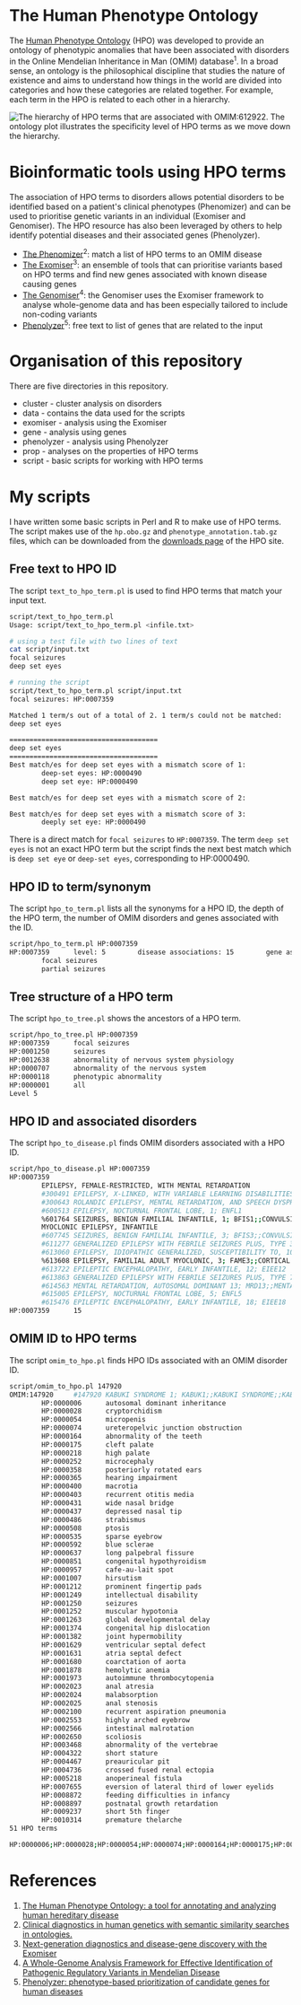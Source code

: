 # The Human Phenotype Ontology

The [Human Phenotype Ontology](http://human-phenotype-ontology.github.io/) (HPO) was developed to provide an ontology of phenotypic anomalies that have been associated with disorders in the Online Mendelian Inheritance in Man (OMIM) database<sup>1</sup>. In a broad sense, an ontology is the philosophical discipline that studies the nature of existence and aims to understand how things in the world are divided into categories and how these categories are related together. For example, each term in the HPO is related to each other in a hierarchy.

![The hierarchy of HPO terms that are associated with OMIM:612922. The ontology plot illustrates the specificity level of HPO terms as we move down the hierarchy.](prop/image/612922.png)

# Bioinformatic tools using HPO terms

The association of HPO terms to disorders allows potential disorders to be identified based on a patient's clinical phenotypes (Phenomizer) and can be used to prioritise genetic variants in an individual (Exomiser and Genomiser). The HPO resource has also been leveraged by others to help identify potential diseases and their associated genes (Phenolyzer).

* [The Phenomizer](http://compbio.charite.de/phenomizer/)<sup>2</sup>: match a list of HPO terms to an OMIM disease
* [The Exomiser](http://www.sanger.ac.uk/science/tools/exomiser)<sup>3</sup>: an ensemble of tools that can prioritise variants based on HPO terms and find new genes associated with known disease causing genes
* [The Genomiser](http://exomiser.github.io/Exomiser/manual/7/quickstart/#genomiser)<sup>4</sup>: the Genomiser uses the Exomiser framework to analyse whole-genome data and has been especially tailored to include non-coding variants
* [Phenolyzer](http://phenolyzer.usc.edu/)<sup>5</sup>: free text to list of genes that are related to the input

# Organisation of this repository

There are five directories in this repository.

* cluster - cluster analysis on disorders
* data - contains the data used for the scripts
* exomiser - analysis using the Exomiser
* gene - analysis using genes
* phenolyzer - analysis using Phenolyzer
* prop - analyses on the properties of HPO terms
* script - basic scripts for working with HPO terms

# My scripts

I have written some basic scripts in Perl and R to make use of HPO terms. The script makes use of the `hp.obo.gz` and `phenotype_annotation.tab.gz` files, which can be downloaded from the [downloads page](http://human-phenotype-ontology.github.io/downloads.html) of the HPO site.

## Free text to HPO ID

The script `text_to_hpo_term.pl` is used to find HPO terms that match your input text.

```bash
script/text_to_hpo_term.pl 
Usage: script/text_to_hpo_term.pl <infile.txt>

# using a test file with two lines of text
cat script/input.txt 
focal seizures
deep set eyes

# running the script
script/text_to_hpo_term.pl script/input.txt 
focal seizures: HP:0007359

Matched 1 term/s out of a total of 2. 1 term/s could not be matched:
deep set eyes

=====================================
deep set eyes
=====================================
Best match/es for deep set eyes with a mismatch score of 1:
        deep-set eyes: HP:0000490
        deep set eye: HP:0000490

Best match/es for deep set eyes with a mismatch score of 2:

Best match/es for deep set eyes with a mismatch score of 3:
        deeply set eye: HP:0000490
```

There is a direct match for `focal seizures` to `HP:0007359`. The term `deep set eyes` is not an exact HPO term but the script finds the next best match which is `deep set eye` or `deep-set eyes`, corresponding to HP:0000490.

## HPO ID to term/synonym

The script `hpo_to_term.pl` lists all the synonyms for a HPO ID, the depth of the HPO term, the number of OMIM disorders and genes  associated with the ID.

```bash
script/hpo_to_term.pl HP:0007359
HP:0007359      level: 5        disease associations: 15        gene associations: 42
        focal seizures
        partial seizures
```

## Tree structure of a HPO term

The script `hpo_to_tree.pl` shows the ancestors of a HPO term.

```bash
script/hpo_to_tree.pl HP:0007359
HP:0007359      focal seizures
HP:0001250      seizures
HP:0012638      abnormality of nervous system physiology
HP:0000707      abnormality of the nervous system
HP:0000118      phenotypic abnormality
HP:0000001      all
Level 5
```

## HPO ID and associated disorders

The script `hpo_to_disease.pl` finds OMIM disorders associated with a HPO ID.

```bash
script/hpo_to_disease.pl HP:0007359
HP:0007359
        EPILEPSY, FEMALE-RESTRICTED, WITH MENTAL RETARDATION
        #300491 EPILEPSY, X-LINKED, WITH VARIABLE LEARNING DISABILITIES AND BEHAVIORDISORDERS
        #300643 ROLANDIC EPILEPSY, MENTAL RETARDATION, AND SPEECH DYSPRAXIA, X-LINKED;RESDX
        #600513 EPILEPSY, NOCTURNAL FRONTAL LOBE, 1; ENFL1
        %601764 SEIZURES, BENIGN FAMILIAL INFANTILE, 1; BFIS1;;CONVULSIONS, BENIGN FAMILIAL INFANTILE, 1; BFIC1
        MYOCLONIC EPILEPSY, INFANTILE
        #607745 SEIZURES, BENIGN FAMILIAL INFANTILE, 3; BFIS3;;CONVULSIONS, BENIGN FAMILIAL INFANTILE, 3; BFIC3;;SEIZURES, BENIGN FAMILIAL NEONATAL-INFANTILE; BFNIS
        #611277 GENERALIZED EPILEPSY WITH FEBRILE SEIZURES PLUS, TYPE 3; GEFSP3;;GEFS+, TYPE 3; GEFS+3FEBRILE SEIZURES, FAMILIAL, 8, INCLUDED; FEB8, INCLUDED
        #613060 EPILEPSY, IDIOPATHIC GENERALIZED, SUSCEPTIBILITY TO, 10; EIG10GENERALIZED EPILEPSY WITH FEBRILE SEIZURES PLUS, TYPE 5, SUSCEPTIBILITYTO, INCLUDED; GEFS5, INCLUDED;;GEFS+, TYPE 5, SUSCEPTIBILITY TO, INCLUDED;;GEFS+5, SUSCEPTIBILITY TO, INCLUDED;;GEFSP5, SUSCEPTIBILITY TO, INCLUDED;;EPILEPSY, JUVENILE MYOCLONIC, SUSCEPTIBILITY TO, 7, INCLUDED; EJM7,INCLUDED
        %613608 EPILEPSY, FAMILIAL ADULT MYOCLONIC, 3; FAME3;;CORTICAL MYOCLONIC TREMOR WITH EPILEPSY, FAMILIAL, 3; FCMTE3
        #613722 EPILEPTIC ENCEPHALOPATHY, EARLY INFANTILE, 12; EIEE12
        #613863 GENERALIZED EPILEPSY WITH FEBRILE SEIZURES PLUS, TYPE 7; GEFSP7;;GEFS+, TYPE 7; GEFS+7FEBRILE SEIZURES, FAMILIAL, 3B, INCLUDED; FEB3B, INCLUDED
        #614563 MENTAL RETARDATION, AUTOSOMAL DOMINANT 13; MRD13;;MENTAL RETARDATION, AUTOSOMAL DOMINANT, 13, WITH NEURONAL MIGRATIONDEFECTS
        #615005 EPILEPSY, NOCTURNAL FRONTAL LOBE, 5; ENFL5
        #615476 EPILEPTIC ENCEPHALOPATHY, EARLY INFANTILE, 18; EIEE18
HP:0007359      15
```

## OMIM ID to HPO terms

The script `omim_to_hpo.pl` finds HPO IDs associated with an OMIM disorder ID.

```bash
script/omim_to_hpo.pl 147920
OMIM:147920     #147920 KABUKI SYNDROME 1; KABUK1;;KABUKI SYNDROME;;KABUKI MAKE-UP SYNDROME; KMS;;NIIKAWA-KUROKI SYNDROME
        HP:0000006      autosomal dominant inheritance
        HP:0000028      cryptorchidism
        HP:0000054      micropenis
        HP:0000074      ureteropelvic junction obstruction
        HP:0000164      abnormality of the teeth
        HP:0000175      cleft palate
        HP:0000218      high palate
        HP:0000252      microcephaly
        HP:0000358      posteriorly rotated ears
        HP:0000365      hearing impairment
        HP:0000400      macrotia
        HP:0000403      recurrent otitis media
        HP:0000431      wide nasal bridge
        HP:0000437      depressed nasal tip
        HP:0000486      strabismus
        HP:0000508      ptosis
        HP:0000535      sparse eyebrow
        HP:0000592      blue sclerae
        HP:0000637      long palpebral fissure
        HP:0000851      congenital hypothyroidism
        HP:0000957      cafe-au-lait spot
        HP:0001007      hirsutism
        HP:0001212      prominent fingertip pads
        HP:0001249      intellectual disability
        HP:0001250      seizures
        HP:0001252      muscular hypotonia
        HP:0001263      global developmental delay
        HP:0001374      congenital hip dislocation
        HP:0001382      joint hypermobility
        HP:0001629      ventricular septal defect
        HP:0001631      atria septal defect
        HP:0001680      coarctation of aorta
        HP:0001878      hemolytic anemia
        HP:0001973      autoimmune thrombocytopenia
        HP:0002023      anal atresia
        HP:0002024      malabsorption
        HP:0002025      anal stenosis
        HP:0002100      recurrent aspiration pneumonia
        HP:0002553      highly arched eyebrow
        HP:0002566      intestinal malrotation
        HP:0002650      scoliosis
        HP:0003468      abnormality of the vertebrae
        HP:0004322      short stature
        HP:0004467      preauricular pit
        HP:0004736      crossed fused renal ectopia
        HP:0005218      anoperineal fistula
        HP:0007655      eversion of lateral third of lower eyelids
        HP:0008872      feeding difficulties in infancy
        HP:0008897      postnatal growth retardation
        HP:0009237      short 5th finger
        HP:0010314      premature thelarche
51 HPO terms

HP:0000006;HP:0000028;HP:0000054;HP:0000074;HP:0000164;HP:0000175;HP:0000218;HP:0000252;HP:0000358;HP:0000365;HP:0000400;HP:0000403;HP:0000431;HP:0000437;HP:0000486;HP:0000508;HP:0000535;HP:0000592;HP:0000637;HP:0000851;HP:0000957;HP:0001007;HP:0001212;HP:0001249;HP:0001250;HP:0001252;HP:0001263;HP:0001374;HP:0001382;HP:0001629;HP:0001631;HP:0001680;HP:0001878;HP:0001973;HP:0002023;HP:0002024;HP:0002025;HP:0002100;HP:0002553;HP:0002566;HP:0002650;HP:0003468;HP:0004322;HP:0004467;HP:0004736;HP:0005218;HP:0007655;HP:0008872;HP:0008897;HP:0009237;HP:0010314;

```

# References

1. [The Human Phenotype Ontology: a tool for annotating and analyzing human hereditary disease](https://www.ncbi.nlm.nih.gov/pubmed/18950739)
2. [Clinical diagnostics in human genetics with semantic similarity searches in ontologies.](https://www.ncbi.nlm.nih.gov/pubmed/19800049)
3. [Next-generation diagnostics and disease-gene discovery with the Exomiser](https://www.ncbi.nlm.nih.gov/pubmed/26562621)
4. [A Whole-Genome Analysis Framework for Effective Identification of Pathogenic Regulatory Variants in Mendelian Disease](https://www.ncbi.nlm.nih.gov/pubmed/27569544)
5. [Phenolyzer: phenotype-based prioritization of candidate genes for human diseases](https://www.ncbi.nlm.nih.gov/pubmed/26192085)

